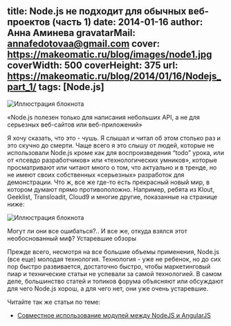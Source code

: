 title: Node.js не подходит для обычных веб-проектов (часть 1)
date: 2014-01-16
author: Анна Аминева
gravatarMail: annafedotovaa@gmail.com
cover: https://makeomatic.ru/blog/images/node1.jpg
coverWidth: 500
coverHeight: 375
url: https://makeomatic.ru/blog/2014/01/16/Nodejs_part_1/
tags: [Node.js]
---

![Иллюстрация блокнота](/blog/images/node1.jpg)

«Node.js полезен только для написания небольших API, а не для серьезных веб-сайтов или веб-приложений»

<!-- more -->
Я хочу сказать, что это - чушь. Я слышал и читал об этом столько раз и это скучно до смерти. Чаще всего я это слышу от людей, которые не использовали Node.js кроме как для воспроизведения “todo” урока, или от «псевдо разработчиков» или «технологических умников», которые просматривают или читают много о том, что актуально и в тренде, но не имеют своих собственных «серьезных» разработок для демонстрации.
Что ж, все же где-то есть прекрасный новый мир, в котором думают прямо противоположно. Например, ребята из Klout, Geeklist, Transloadit, Cloud9 и многие другие, показанные на странице ниже:

![Иллюстрация блокнота](/blog/images/Untitled.png)

Могут ли они все ошибаться?..
И все же, откуда взялся этот необоснованный миф?
Устаревшие обзоры

Прежде всего,  несмотря на все большие объемы применения, Node.js (все еще) молодая технология. Технология - уже не ребенок, но до сих пор быстро развивается,  достаточно быстро, чтобы маркетинговый пиар и технические статьи не успевали за самой технологией. В самом деле, большинство статей и топиков форума объясняют или обсуждают для чего Node.js хорош, а для чего нет, они уже очень устаревшие.

Читайте так же статьи по теме:

* [Совместное использование модулей между NodeJS и AngularJS](https://makeomatic.ru/blog/2014/03/17/Sharing_modules/)

